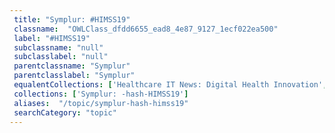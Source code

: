 ```yaml
--- 
 title: "Symplur: #HIMSS19" 
 classname:  "OWLClass_dfdd6655_ead8_4e87_9127_1ecf022ea500" 
 label: "#HIMSS19" 
 subclassname: "null" 
 subclasslabel: "null" 
 parentclassname: "Symplur" 
 parentclasslabel: "Symplur" 
 equalentCollections: ['Healthcare IT News: Digital Health Innovation','KLAS: HIT Implementation Leadership- Large','Healthcare IT News: Health Information Exchange (HIE)','Symplur: -hash-smartHIT','KLAS: HIT Implementation Leadership- Small','Symplur: -hash-HITsm','U.S. Food and Drug Administration (FDA): Medical Device Data Systems','HIMSS: Digital Health','Healthcare IT News: Digital Health','KLAS: HIT Advisory Services','Frost & Sullivan: IoT'] 
 collections: ['Symplur: -hash-HIMSS19']
 aliases:  "/topic/symplur-hash-himss19"  
 searchCategory: "topic" 
---
```

